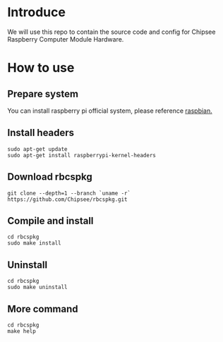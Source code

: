 # Introduce
We will use this repo to contain the source code and config for Chipsee Raspberry Computer Module Hardware.

# How to use
## Prepare system
You can install raspberry pi official system, please reference [raspbian.](https://www.raspberrypi.org/downloads/raspbian/)
## Install headers
```
sudo apt-get update
sudo apt-get install raspberrypi-kernel-headers
```
## Download rbcspkg
```
git clone --depth=1 --branch `uname -r` https://github.com/Chipsee/rbcspkg.git
```
## Compile and install
```
cd rbcspkg
sudo make install
```
## Uninstall
```
cd rbcspkg
sudo make uninstall
```
## More command
```
cd rbcspkg
make help
```

